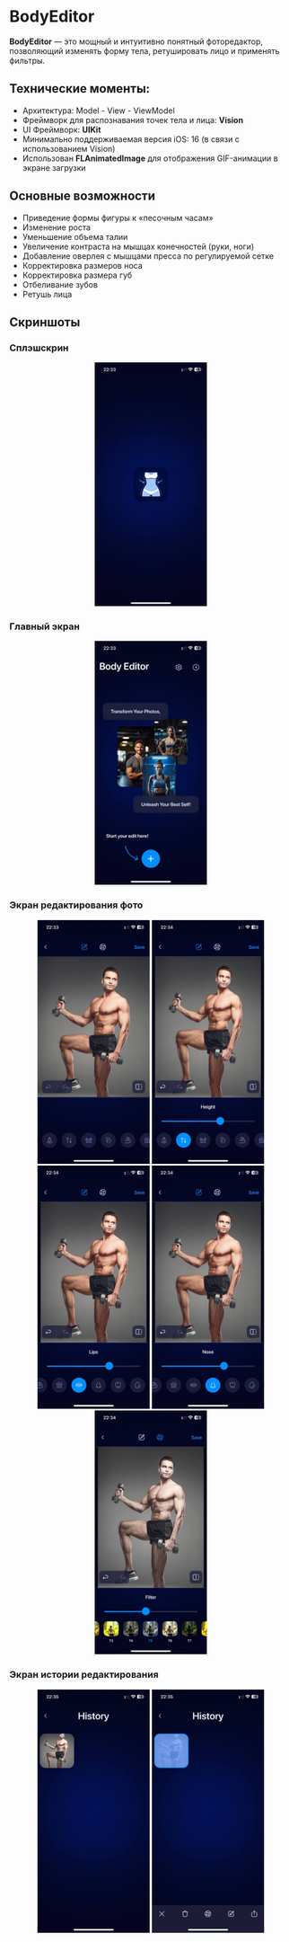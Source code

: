 # BodyEditor

**BodyEditor** — это мощный и интуитивно понятный фоторедактор, позволяющий изменять форму тела, ретушировать лицо и применять фильтры.

## Технические моменты:

- Архитектура: Model - View - ViewModel
- Фреймворк для распознавания точек тела и лица: **Vision**
- UI Фреймворк: **UIKit**
- Минимально поддерживаемая версия iOS: 16 (в связи с использованием Vision)
- Использован **FLAnimatedImage** для отображения GIF-анимации в экране загрузки

## Основные возможности

- Приведение формы фигуры к «песочным часам»
- Изменение роста
- Уменьшение объема талии
- Увеличение контраста на мышцах конечностей (руки, ноги)
- Добавление оверлея с мышцами пресса по регулируемой сетке
- Корректировка размеров носа
- Корректировка размера губ
- Отбеливание зубов
- Ретушь лица

## Скриншоты

### Сплэшскрин
<p align="center">
  <img src="Screenshots/Splashscreen.jpg" width="200"/>
</p>

### Главный экран
<p align="center">
  <img src="Screenshots/MainView.jpg" width="200"/>
</p>

### Экран редактирования фото
<p align="center">
  <img src="Screenshots/EditorView.jpg" width="200"/>
  <img src="Screenshots/EditorViewHeight.jpg" width="200"/>
  <img src="Screenshots/EditorViewLips.jpg" width="200"/>
  <img src="Screenshots/EditorViewNose.jpg" width="200"/>
  <img src="Screenshots/EditorViewFilter.jpg" width="200"/>
</p>

### Экран истории редактирования
<p align="center">
  <img src="Screenshots/HistoryScreen.jpg" width="200"/>
  <img src="Screenshots/HistoryScreenSelected.jpg" width="200"/>
</p>